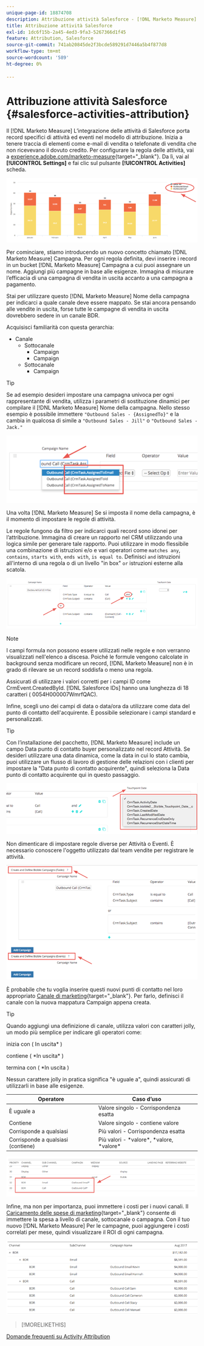 ```yaml
---
unique-page-id: 18874708
description: Attribuzione attività Salesforce - [!DNL Marketo Measure]
title: Attribuzione attività Salesforce
exl-id: 1dc6f15b-2a45-4ed3-9fa3-5267366d1f45
feature: Attribution, Salesforce
source-git-commit: 741ab20845de2f3bcde589291d7446a5b4f877d8
workflow-type: tm+mt
source-wordcount: '589'
ht-degree: 0%

---
```


# Attribuzione attività Salesforce {#salesforce-activities-attribution}

Il [!DNL Marketo Measure] L’integrazione delle attività di Salesforce porta record specifici di attività ed eventi nel modello di attribuzione. Inizia a tenere traccia di elementi come e-mail di vendita o telefonate di vendita che non ricevevano il dovuto credito. Per configurare la regola delle attività, vai a [experience.adobe.com/marketo-measure](https://experience.adobe.com/marketo-measure){target="_blank"}. Da lì, vai al **[!UICONTROL Settings]** e fai clic sul pulsante **[!UICONTROL Activities]** scheda.

![](assets/1.png)

Per cominciare, stiamo introducendo un nuovo concetto chiamato [!DNL Marketo Measure] Campagna. Per ogni regola definita, devi inserire i record in un bucket [!DNL Marketo Measure] Campagna a cui puoi assegnare un nome. Aggiungi più campagne in base alle esigenze. Immagina di misurare l’efficacia di una campagna di vendita in uscita accanto a una campagna a pagamento.

Stai per utilizzare questo [!DNL Marketo Measure] Nome della campagna per indicarci a quale canale deve essere mappato. Se stai ancora pensando alle vendite in uscita, forse tutte le campagne di vendita in uscita dovrebbero sedere in un canale BDR.

Acquisisci familiarità con questa gerarchia:

* Canale
   * Sottocanale
      * Campaign
      * Campaign
   * Sottocanale
      * Campaign

>[!TIP]
>
>Se ad esempio desideri impostare una campagna univoca per ogni rappresentante di vendita, utilizza i parametri di sostituzione dinamici per compilare il [!DNL Marketo Measure] Nome della campagna. Nello stesso esempio è possibile immettere `"Outbound Sales - {AssignedTo}"` e la cambia in qualcosa di simile a `"Outbound Sales - Jill"` o `"Outbound Sales - Jack."`

![](assets/2.png)

Una volta [!DNL Marketo Measure] Se si imposta il nome della campagna, è il momento di impostare le regole di attività.

Le regole fungono da filtro per indicarci quali record sono idonei per l’attribuzione. Immagina di creare un rapporto nel CRM utilizzando una logica simile per generare tale rapporto. Puoi utilizzare in modo flessibile una combinazione di istruzioni e/o e vari operatori come `matches any`, `contains`, `starts with`, `ends with`, `is equal to`. Definisci `and` istruzioni all&#39;interno di una regola o di un livello &quot;in box&quot; `or` istruzioni esterne alla scatola.

![](assets/3.png)

>[!NOTE]
>
>I campi formula non possono essere utilizzati nelle regole e non verranno visualizzati nell&#39;elenco a discesa. Poiché le formule vengono calcolate in background senza modificare un record, [!DNL Marketo Measure] non è in grado di rilevare se un record soddisfa o meno una regola.
>
>Assicurati di utilizzare i valori corretti per i campi ID come CrmEvent.CreatedById. [!DNL Salesforce IDs] hanno una lunghezza di 18 caratteri ( 0054H000007WmrfQAC).

Infine, scegli uno dei campi di data o data/ora da utilizzare come data del punto di contatto dell&#39;acquirente. È possibile selezionare i campi standard e personalizzati.

>[!TIP]
>
>Con l’installazione del pacchetto, [!DNL Marketo Measure] include un campo Data punto di contatto buyer personalizzato nel record Attività. Se desideri utilizzare una data dinamica, come la data in cui lo stato cambia, puoi utilizzare un flusso di lavoro di gestione delle relazioni con i clienti per impostare la &quot;Data punto di contatto acquirente&quot;, quindi seleziona la Data punto di contatto acquirente qui in questo passaggio.

![](assets/4.png)

Non dimenticare di impostare regole diverse per Attività o Eventi. È necessario conoscere l&#39;oggetto utilizzato dal team vendite per registrare le attività.

![](assets/5.png)

È probabile che tu voglia inserire questi nuovi punti di contatto nel loro appropriato [Canale di marketing](https://experience.adobe.com/#/marketo-measure/MyAccount/Business?busView=false&amp;id=10#/!/MyAccount/Business/Account.Settings.SettingsHome?tab=Channels.Online%20Channels){target="_blank"}. Per farlo, definisci il canale con la nuova mappatura Campaign appena creata.

>[!TIP]
>
>Quando aggiungi una definizione di canale, utilizza valori con caratteri jolly, un modo più semplice per indicare gli operatori come:
>
>inizia con ( In uscita&#42; )
>
contiene ( &#42;In uscita&#42; )
>
termina con ( &#42;In uscita )
>
Nessun carattere jolly in pratica significa &quot;è uguale a&quot;, quindi assicurati di utilizzarli in base alle esigenze.

| **Operatore** | **Caso d’uso** |
|---|---|
| È uguale a | Valore singolo - Corrispondenza esatta |
| Contiene | Valore singolo - contiene valore |
| Corrisponde a qualsiasi | Più valori - Corrispondenza esatta |
| Corrisponde a qualsiasi (contiene) | Più valori - &#42;valore&#42;, &#42;valore, &#42;valore&#42; |

![](assets/6.png)

Infine, ma non per importanza, puoi immettere i costi per i nuovi canali. Il [Caricamento delle spese di marketing](https://experience.adobe.com/#/marketo-measure/MyAccount/Business?busView=false&amp;id=10#/!/MyAccount/Business/Account.Settings.SettingsHome?tab=Reporting.Marketing%20Spend){target="_blank"} consente di immettere la spesa a livello di canale, sottocanale o campagna. Con il tuo nuovo [!DNL Marketo Measure] Per le campagne, puoi aggiungere i costi correlati per mese, quindi visualizzare il ROI di ogni campagna.

![](assets/7.png)

>[!MORELIKETHIS]
>
[Domande frequenti su Activity Attribution](/help/advanced-marketo-measure-features/activities-attribution/activities-attribution-faq.md)
